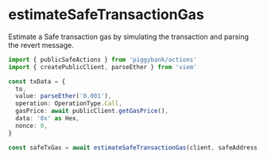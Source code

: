 # estimateSafeTransactionGas

Estimate a Safe transaction gas by simulating the transaction and parsing the revert message.

```ts
import { publicSafeActions } from 'piggybank/actions'
import { createPublicClient, parseEther } from 'viem'

const txData = {
  to,
  value: parseEther('0.001'),
  operation: OperationType.Call,
  gasPrice: await publicClient.getGasPrice(),
  data: '0x' as Hex,
  nonce: 0,
}

const safeTxGas = await estimateSafeTransactionGas(client, safeAddress, txData) // Estimate safe tx gas
```
